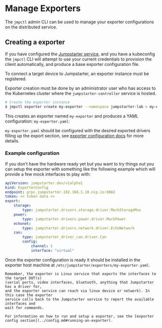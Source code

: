 # Manage Exporters

The `jmpctl` admin CLI can be used to manage your exporter configurations
on the distributed service.

## Creating a exporter

If you have configured the [Jumpstarter service](../introduction/service.md),
and you have a kubeconfig the `jmpctl` CLI will attempt to use
your current credentials to provision the client automatically, and produce
a base exporter configuration file.

To connect a target device to Jumpstarter, an exporter instance must be registered.

Exporter creation must be done by an administrator user who has access to
the Kubernetes cluster where the `jumpstarter-controller` service is hosted.

```bash
# Create the exporter instance
$ jmpctl exporter create my-exporter --namespace jumpstarter-lab > my-exporter.yaml
```

This creates an exporter named `my-exporter` and produces a YAML configuration: `my-exporter.yaml`:

`my-exporter.yaml` should be configured with the desired exported drivers filling up the
export section, see [exporter configuration docs](../config.md#exporter-config) for more details.

### Example configuration
If you don't have the hardware ready yet but you want to try things out you
can setup the exporter with something like the following example which
will provide a few mock interfaces to play with:

```yaml
apiVersion: jumpstarter.dev/v1alpha1
kind: ExporterConfig
endpoint: grpc.jumpstarter.192.168.1.10.nip.io:8082
token: << token data >>
export:
    storage:
        type: jumpstarter.drivers.storage.driver.MockStorageMux
    power:
        type: jumpstarter.drivers.power.driver.MockPower
    echonet:
        type: jumpstarter.drivers.network.driver.EchoNetwork
    can:
        type: jumpstarter_driver_can.driver.Can
        config:
            channel: 1
            interface: "virtual"
```

Once the exporter configuration is ready it should be installed in the
exporter host machine at
`/etc/jumpstarter/exporters/my-exporter.yaml`.

```{note}
Remember, the exporter is Linux service that exports the interfaces to the target DUT(s)
(serial ports, video interfaces, bluetooth, anything that Jumpstarter has a driver for,
and the exporter service can reach via linux device or network). In this case the exporter
service calls back to the Jumpstarter service to report the available interfaces and
wait for commands.
```

```{tip}
For information on how to run and setup a exporter, see the [exporter config section](../config.md#running-an-exporter).
```
